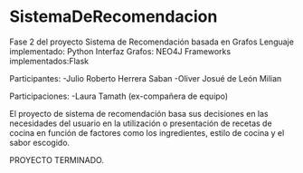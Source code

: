 # SistemaDeRecomendacion

Fase 2 del proyecto Sistema de Recomendación basada en Grafos
Lenguaje implementado: Python
Interfaz Grafos: NEO4J
Frameworks implementados:Flask

Participantes:
-Julio Roberto Herrera Saban
-Oliver Josué de León Milian

Participaciones:
-Laura Tamath (ex-compañera de equipo)

El proyecto de sistema de recomendación basa sus decisiones en las necesidades del usuario en la utilización o presentación 
de recetas de cocina en función de factores como los ingredientes, estilo de cocina y el sabor escogido.

PROYECTO TERMINADO.
